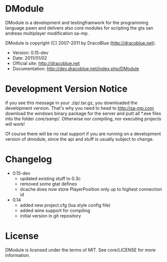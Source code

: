 # DModule

DModule is a development and testingframwork for the programming language pawn
and delivers also core modules for scripting the gta san andreas multiplayer
modification sa-mp.

DModule is copyright (C) 2007-2011 by DracoBlue (<http://dracoblue.net>).

- Version: 0.15-dev
- Date: 2011/01/02
- Official site: <http://dracoblue.net>
- Documentation: <http://dev.dracoblue.net/index.php/DModule>

# Development Version Notice

If you see this message in your .zip/.tar.gz, you downloaded the development
version. That's why you need to head to <http://sa-mp.com> download the
windows binary package for the server and putt all *.exe files into the folder
*core/samp/*. Otherwise nor compiling, nor executing projects will work!

Of course there will be no real support if you are running on a development
version of dmodule, since the api and stuff is usually subject to change.

# Changelog

- 0.15-dev
  - updated existing stuff to 0.3c
  - removed some gtat defines
  - dcache does now store PlayerPosition only up to highest connection id
- 0.14 
  - added new project.cfg (lua style config file)
  - added wine support for compiling
  - initial version in git repository

# License
     
DModule is licensed under the terms of MIT. See core/LICENSE for more information.
